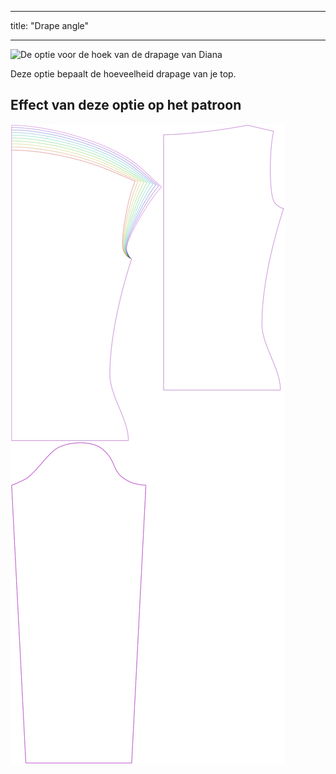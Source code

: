 - - -
title: "Drape angle"
- - -

![De optie voor de hoek van de drapage van Diana](./drapeangle.svg)

Deze optie bepaalt de hoeveelheid drapage van je top.

## Effect van deze optie op het patroon

![Deze afbeelding toont het effect van deze optie door meerdere varianten die een andere waarde hebben voor deze optie te vervangen](diana_drapeangle_sample.svg "Effect of this option on the pattern")
